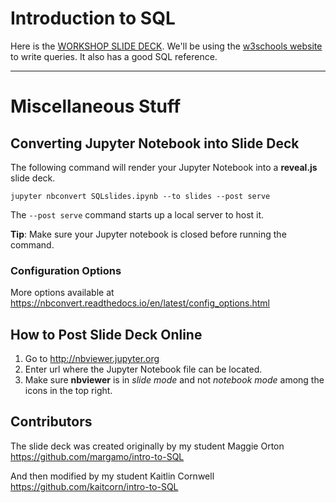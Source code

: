 # Introduction to SQL
Here is the [WORKSHOP SLIDE DECK](http://nbviewer.jupyter.org/format/slides/github/caocscar/workshops/blob/master/sql/SQLslides.ipynb#/).
We'll be using the [w3schools website](https://www.w3schools.com/sql/) to write queries. It also has a good SQL reference.

---
# Miscellaneous Stuff

## Converting Jupyter Notebook into Slide Deck
The following command will render your Jupyter Notebook into a **reveal.js** slide deck. 

`jupyter nbconvert SQLslides.ipynb --to slides --post serve`

The `--post serve` command starts up a local server to host it. 

**Tip**: Make sure your Jupyter notebook is closed before running the command.

### Configuration Options
More options available at https://nbconvert.readthedocs.io/en/latest/config_options.html

## How to Post Slide Deck Online
1. Go to http://nbviewer.jupyter.org
2. Enter url where the Jupyter Notebook file can be located.
3. Make sure **nbviewer** is in *slide mode* and not *notebook mode* among the icons in the top right.

## Contributors
The slide deck was created originally by my student Maggie Orton
https://github.com/margamo/intro-to-SQL

And then modified by my student Kaitlin Cornwell
https://github.com/kaitcorn/intro-to-SQL
